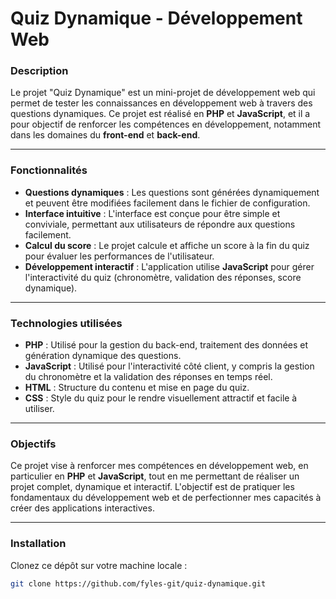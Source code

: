 ﻿# Quiz Dynamique - Développement Web

### Description

Le projet "Quiz Dynamique" est un mini-projet de développement web qui permet de tester les connaissances en développement web à travers des questions dynamiques. Ce projet est réalisé en **PHP** et **JavaScript**, et il a pour objectif de renforcer les compétences en développement, notamment dans les domaines du **front-end** et **back-end**.   

---

### Fonctionnalités

- **Questions dynamiques** : Les questions sont générées dynamiquement et peuvent être modifiées facilement dans le fichier de configuration.
- **Interface intuitive** : L'interface est conçue pour être simple et conviviale, permettant aux utilisateurs de répondre aux questions facilement.
- **Calcul du score** : Le projet calcule et affiche un score à la fin du quiz pour évaluer les performances de l'utilisateur.
- **Développement interactif** : L'application utilise **JavaScript** pour gérer l'interactivité du quiz (chronomètre, validation des réponses, score dynamique).   

---

### Technologies utilisées

- **PHP** : Utilisé pour la gestion du back-end, traitement des données et génération dynamique des questions.
- **JavaScript** : Utilisé pour l'interactivité côté client, y compris la gestion du chronomètre et la validation des réponses en temps réel.
- **HTML** : Structure du contenu et mise en page du quiz.
- **CSS** : Style du quiz pour le rendre visuellement attractif et facile à utiliser.   

---

### Objectifs

Ce projet vise à renforcer mes compétences en développement web, en particulier en **PHP** et **JavaScript**, tout en me permettant de réaliser un projet complet, dynamique et interactif. L'objectif est de pratiquer les fondamentaux du développement web et de perfectionner mes capacités à créer des applications interactives.   

---

### Installation

Clonez ce dépôt sur votre machine locale :
   ```bash
   git clone https://github.com/fyles-git/quiz-dynamique.git
